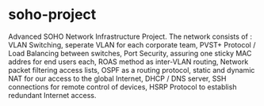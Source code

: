 # soho-project
Advanced SOHO Network Infrastructure Project. The network consists of : VLAN Switching, seperate VLAN for each corporate team, PVST+ Protocol / Load Balancing between switches, Port Security, assuring one sticky MAC addres for end users each, ROAS method as inter-VLAN routing, Network packet filtering access lists, OSPF as a routing protocol, static and dynamic NAT for our access to the global Internet, DHCP / DNS server, SSH connections for remote control of devices, HSRP Protocol to establish redundant Internet access.
